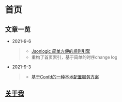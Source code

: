 # 首页

## 文章一览

* 2021-9-6
  > * [Jsonlogic 简单方便的规则引擎](tech_tutorial/workflow/jsonlogic.md)
  > * 重构了首页索引，基于简单的时序change log
* 2021-9-3
  > * [基于Confd的一种本地配置服务方案](业务方案/配置管理/基于confd的本地服务配置管理.md)

## [关于我](README.md)